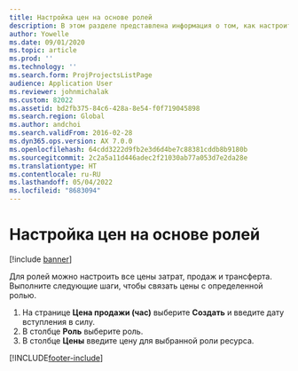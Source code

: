 ```yaml
---
title: Настройка цен на основе ролей
description: В этом разделе представлена информация о том, как настроить цены для конкретных ролей.
author: Yowelle
ms.date: 09/01/2020
ms.topic: article
ms.prod: ''
ms.technology: ''
ms.search.form: ProjProjectsListPage
audience: Application User
ms.reviewer: johnmichalak
ms.custom: 82022
ms.assetid: bd2fb375-84c6-428a-8e54-f0f719045898
ms.search.region: Global
ms.author: andchoi
ms.search.validFrom: 2016-02-28
ms.dyn365.ops.version: AX 7.0.0
ms.openlocfilehash: 64cdd3222d9fb2e3d6d4be7c88381cddb8b9180b
ms.sourcegitcommit: 2c2a5a11d446adec2f21030ab77a053d7e2da28e
ms.translationtype: HT
ms.contentlocale: ru-RU
ms.lasthandoff: 05/04/2022
ms.locfileid: "8683094"
---
```

# <a name="set-up-role-based-pricing"></a>Настройка цен на основе ролей

[!include [banner](../includes/banner.md)]

Для ролей можно настроить все цены затрат, продаж и трансферта. Выполните следующие шаги, чтобы связать цены с определенной ролью.

1. На странице **Цена продажи (час)** выберите **Создать** и введите дату вступления в силу.
2. В столбце **Роль** выберите роль.
3. В столбце **Цены** введите цену для выбранной роли ресурса.


[!INCLUDE[footer-include](../includes/footer-banner.md)]